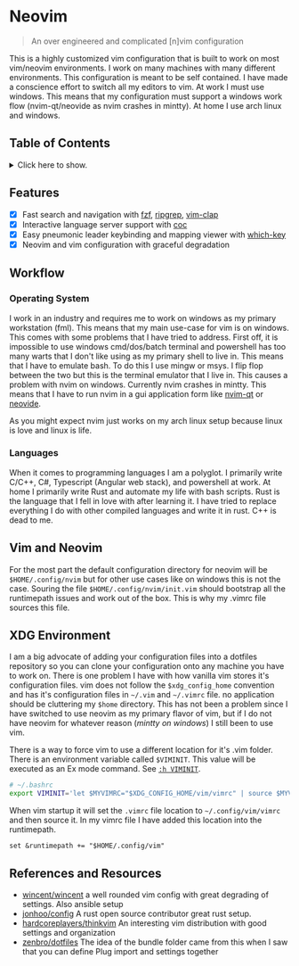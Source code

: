 # Neovim

> An over engineered and complicated [n]vim configuration

This is a highly customized vim configuration that is built to work on most vim/neovim environments.
I work on many machines with many different environments. This configuration is meant to be self
contained. I have made a conscience effort to switch all my editors to vim. At work I must use
windows. This means that my configuration must support a windows work flow (nvim-qt/neovide as nvim
crashes in mintty). At home I use arch linux and windows.

## Table of Contents

<details>
<summary>Click here to show.</summary>

- [Features](#features)
- [workflow](#workflow)
  - [Operating Systems](#operating-system)
  - [Languages](#languages)
- [Vim and Neovim](#vim-and-neovim)
- [XDG Environment](#xdg-environment)
- [References/Resources](#references-and-resources)

</details>

## Features

- [x] Fast search and navigation with [fzf], [ripgrep], [vim-clap]
- [x] Interactive language server support with [coc]
- [x] Easy pneumonic leader keybinding and mapping viewer with [which-key]
- [x] Neovim and vim configuration with graceful degradation

[coc]: https://github.com/neoclide/coc.nvim
[fzf]: https://github.com/junegunn/fzf
[ripgrep]: https://github.com/BurntSushi/ripgrep
[vim-clap]: https://github.com/liuchengxu/vim-clap
[which-key]: https://github.com/liuchengxu/vim-which-key

## Workflow

### Operating System

I work in an industry and requires me to work on windows as my primary workstation (fml). This means
that my main use-case for vim is on windows. This comes with some problems that I have tried to
address. First off, it is impossible to use windows cmd/dos/batch terminal and powershell has too
many warts that I don't like using as my primary shell to live in. This means that I have to emulate
bash. To do this I use mingw or msys. I flip flop between the two but this is the terminal emulator
that I live in. This causes a problem with nvim on windows. Currently nvim crashes in mintty. This
means that I have to run nvim in a gui application form like [nvim-qt] or [neovide].

As you might expect nvim just works on my arch linux setup because linux is love and linux is life.

[nvim-qt]: https://github.com/equalsraf/neovim-qt
[neovide]: https://github.com/Kethku/neovide

### Languages

When it comes to programming languages I am a polyglot. I primarily write C/C++, C#, Typescript
(Angular web stack), and powershell at work. At home I primarily write Rust and automate my life with
bash scripts. Rust is the language that I fell in love with after learning it. I have tried to
replace everything I do with other compiled languages and write it in rust. C++ is dead to me.

## Vim and Neovim

For the most part the default configuration directory for neovim will be `$HOME/.config/nvim` but
for other use cases like on windows this is not the case. Souring the file
`$HOME/.config/nvim/init.vim` should bootstrap all the runtimepath issues and work out of the box.
This is why my .vimrc file sources this file.

## XDG Environment

I am a big advocate of adding your configuration files into a dotfiles repository so you can clone
your configuration onto any machine you have to work on. There is one problem I have with how
vanilla vim stores it's configuration files. vim does not follow the `$xdg_config_home` convention
and has it's configuration files in `~/.vim` and `~/.vimrc` file. no application should be
cluttering my `$home` directory. This has not been a problem since I have switched to use neovim as
my primary flavor of vim, but if I do not have neovim for whatever reason (*mintty on windows*) I
still been to use vim.

There is a way to force vim to use a different location for it's .vim folder. There is an environment
variable called `$VIMINIT`. This value will be executed as an Ex mode command. See [`:h
VIMINIT`][viminit].

```bash
# ~/.bashrc
export VIMINIT='let $MYVIMRC="$XDG_CONFIG_HOME/vim/vimrc" | source $MYVIMRC'
```

When vim startup it will set the `.vimrc` file location to `~/.config/vim/vimrc` and then source it. In my vimrc file I have
added this location into the runtimepath.

```vim
set &runtimepath += "$HOME/.config/vim"
```

[viminit]: http://vimdoc.sourceforge.net/htmldoc/starting.html#VIMINIT

## References and Resources

- [wincent/wincent][wincent] a well rounded vim config with great degrading of settings. Also ansible setup
- [jonhoo/config][jonhoo] A rust open source contributor great rust setup.
- [hardcoreplayers/thinkvim][thinkvim] An interesting vim distribution with good settings and organization
- [zenbro/dotfiles][zenbro] The idea of the bundle folder came from this when I saw that you can define Plug import and settings together

[wincent]: https://github.com/wincent/wincent/tree/0d0b647/roles/dotfiles/files/.vim
[jonhoo]: https://github.com/jonhoo/configs/tree/617ff2f/editor/.config/nvim
[thinkvim]: https://github.com/hardcoreplayers/ThinkVim/tree/c56462c/
[zenbro]: https://github.com/zenbro/dotfiles/blob/d3f4bd3/.nvimrc
